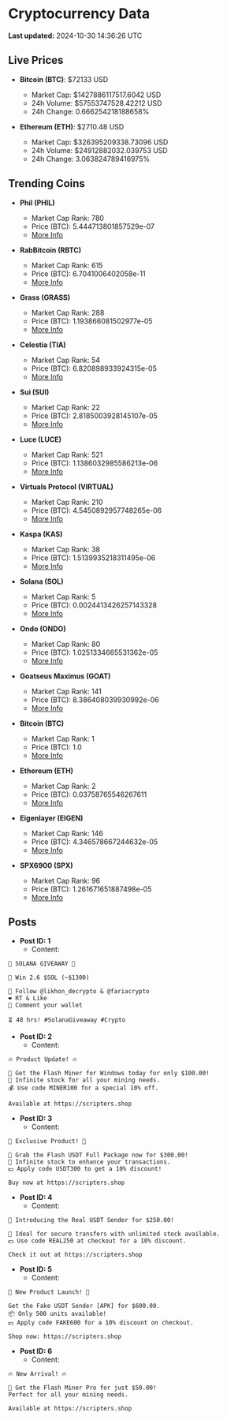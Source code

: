 # Cryptocurrency Data

**Last updated:** 2024-10-30 14:36:26 UTC

## Live Prices
- **Bitcoin (BTC)**: $72133 USD
  - Market Cap: $1427886117517.6042 USD
  - 24h Volume: $57553747528.42212 USD
  - 24h Change: 0.666254218188658%

- **Ethereum (ETH)**: $2710.48 USD
  - Market Cap: $326395209338.73096 USD
  - 24h Volume: $24912882032.039753 USD
  - 24h Change: 3.063824789416975%

## Trending Coins
- **Phil (PHIL)**
  - Market Cap Rank: 780
  - Price (BTC): 5.444713801857529e-07
  - [More Info](https://www.coingecko.com/en/coins/phil)

- **RabBitcoin (RBTC)**
  - Market Cap Rank: 615
  - Price (BTC): 6.7041006402058e-11
  - [More Info](https://www.coingecko.com/en/coins/rabbitcoin)

- **Grass (GRASS)**
  - Market Cap Rank: 288
  - Price (BTC): 1.193866081502977e-05
  - [More Info](https://www.coingecko.com/en/coins/grass)

- **Celestia (TIA)**
  - Market Cap Rank: 54
  - Price (BTC): 6.820898933924315e-05
  - [More Info](https://www.coingecko.com/en/coins/celestia)

- **Sui (SUI)**
  - Market Cap Rank: 22
  - Price (BTC): 2.8185003928145107e-05
  - [More Info](https://www.coingecko.com/en/coins/sui)

- **Luce (LUCE)**
  - Market Cap Rank: 521
  - Price (BTC): 1.1386032985586213e-06
  - [More Info](https://www.coingecko.com/en/coins/luce)

- **Virtuals Protocol (VIRTUAL)**
  - Market Cap Rank: 210
  - Price (BTC): 4.5450892957748265e-06
  - [More Info](https://www.coingecko.com/en/coins/virtual-protocol)

- **Kaspa (KAS)**
  - Market Cap Rank: 38
  - Price (BTC): 1.5139935218311495e-06
  - [More Info](https://www.coingecko.com/en/coins/kaspa)

- **Solana (SOL)**
  - Market Cap Rank: 5
  - Price (BTC): 0.0024413426257143328
  - [More Info](https://www.coingecko.com/en/coins/solana)

- **Ondo (ONDO)**
  - Market Cap Rank: 80
  - Price (BTC): 1.0251334665531362e-05
  - [More Info](https://www.coingecko.com/en/coins/ondo)

- **Goatseus Maximus (GOAT)**
  - Market Cap Rank: 141
  - Price (BTC): 8.386408039930992e-06
  - [More Info](https://www.coingecko.com/en/coins/goatseus-maximus)

- **Bitcoin (BTC)**
  - Market Cap Rank: 1
  - Price (BTC): 1.0
  - [More Info](https://www.coingecko.com/en/coins/bitcoin)

- **Ethereum (ETH)**
  - Market Cap Rank: 2
  - Price (BTC): 0.03758765546267611
  - [More Info](https://www.coingecko.com/en/coins/ethereum)

- **Eigenlayer (EIGEN)**
  - Market Cap Rank: 146
  - Price (BTC): 4.346578667244632e-05
  - [More Info](https://www.coingecko.com/en/coins/eigenlayer)

- **SPX6900 (SPX)**
  - Market Cap Rank: 96
  - Price (BTC): 1.261671651887498e-05
  - [More Info](https://www.coingecko.com/en/coins/spx6900)

## Posts
- **Post ID: 1**
  - Content:
```
🚀 SOLANA GIVEAWAY 🚀

🎁 Win 2.6 $SOL (~$1300)

🤝 Follow @likhon_decrypto & @fariacrypto
❤️ RT & Like
💬 Comment your wallet

⏳ 48 hrs! #SolanaGiveaway #Crypto
```

- **Post ID: 2**
  - Content:
```
🔥 Product Update! 🔥

🚀 Get the Flash Miner for Windows today for only $100.00!
🔋 Infinite stock for all your mining needs.
💰 Use code MINER100 for a special 10% off.

Available at https://scripters.shop
```

- **Post ID: 3**
  - Content:
```
🎁 Exclusive Product! 🎁

💸 Grab the Flash USDT Full Package now for $300.00!
🎉 Infinite stock to enhance your transactions.
💵 Apply code USDT300 to get a 10% discount!

Buy now at https://scripters.shop
```

- **Post ID: 4**
  - Content:
```
💎 Introducing the Real USDT Sender for $250.00!

💼 Ideal for secure transfers with unlimited stock available.
💵 Use code REAL250 at checkout for a 10% discount.

Check it out at https://scripters.shop
```

- **Post ID: 5**
  - Content:
```
🚀 New Product Launch! 🚀

Get the Fake USDT Sender [APK] for $600.00.
📦 Only 500 units available!
💵 Apply code FAKE600 for a 10% discount on checkout.

Shop now: https://scripters.shop
```

- **Post ID: 6**
  - Content:
```
🔥 New Arrival! 🔥

💸 Get the Flash Miner Pro for just $50.00!
Perfect for all your mining needs.

Available at https://scripters.shop
```


